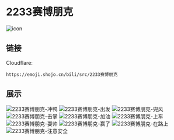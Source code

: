 # 2233赛博朋克
![icon](https://emoji.shojo.cn/bili/src/2233赛博朋克/icon.png)
## 链接
Cloudflare:
```
https://emoji.shojo.cn/bili/src/2233赛博朋克
```
## 展示
![2233赛博朋克-冲鸭](https://emoji.shojo.cn/bili/src/2233赛博朋克/2233赛博朋克-冲鸭.png)
![2233赛博朋克-出发](https://emoji.shojo.cn/bili/src/2233赛博朋克/2233赛博朋克-出发.png)
![2233赛博朋克-兜风](https://emoji.shojo.cn/bili/src/2233赛博朋克/2233赛博朋克-兜风.png)
![2233赛博朋克-击掌](https://emoji.shojo.cn/bili/src/2233赛博朋克/2233赛博朋克-击掌.png)
![2233赛博朋克-加油](https://emoji.shojo.cn/bili/src/2233赛博朋克/2233赛博朋克-加油.png)
![2233赛博朋克-上车](https://emoji.shojo.cn/bili/src/2233赛博朋克/2233赛博朋克-上车.png)
![2233赛博朋克-耍帅](https://emoji.shojo.cn/bili/src/2233赛博朋克/2233赛博朋克-耍帅.png)
![2233赛博朋克-赢了](https://emoji.shojo.cn/bili/src/2233赛博朋克/2233赛博朋克-赢了.png)
![2233赛博朋克-在路上](https://emoji.shojo.cn/bili/src/2233赛博朋克/2233赛博朋克-在路上.png)
![2233赛博朋克-注意安全](https://emoji.shojo.cn/bili/src/2233赛博朋克/2233赛博朋克-注意安全.png)
